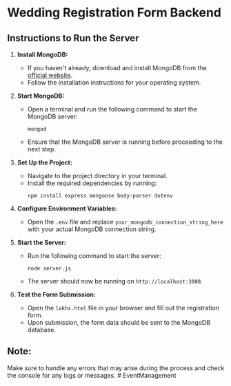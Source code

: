 # Wedding Registration Form Backend

## Instructions to Run the Server

1. **Install MongoDB:**
   - If you haven't already, download and install MongoDB from the [official website](https://www.mongodb.com/try/download/community).
   - Follow the installation instructions for your operating system.

2. **Start MongoDB:**
   - Open a terminal and run the following command to start the MongoDB server:
     ```
     mongod
     ```
   - Ensure that the MongoDB server is running before proceeding to the next step.

3. **Set Up the Project:**
   - Navigate to the project directory in your terminal.
   - Install the required dependencies by running:
     ```
     npm install express mongoose body-parser dotenv
     ```

4. **Configure Environment Variables:**
   - Open the `.env` file and replace `your_mongodb_connection_string_here` with your actual MongoDB connection string.

5. **Start the Server:**
   - Run the following command to start the server:
     ```
     node server.js
     ```
   - The server should now be running on `http://localhost:3000`.

6. **Test the Form Submission:**
   - Open the `lakhs.html` file in your browser and fill out the registration form.
   - Upon submission, the form data should be sent to the MongoDB database.

## Note:
Make sure to handle any errors that may arise during the process and check the console for any logs or messages.
#   E v e n t M a n a g e m e n t  
 